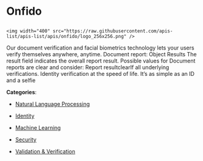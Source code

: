 # Onfido<p align="center">
    <img width="400" src="https://raw.githubusercontent.com/apis-list/apis-list/apis/onfido/logo_256x256.png" />
</p>

Our document verification and facial biometrics technology lets your users verify themselves anywhere, anytime.  Document report: Object Results The result field indicates the overall report result.  Possible values for Document reports are clear and consider: Report resultclearIf all underlying verifications. Identity verification at the speed of life.  It’s as simple as an ID and a selfie

**Categories**:

- [Natural Language Processing](https://github/apis-list/apis-list#natural-language-processing)

- [Identity](https://github/apis-list/apis-list#identity)

- [Machine Learning](https://github/apis-list/apis-list#machine-learning)

- [Security](https://github/apis-list/apis-list#security)

- [Validation & Verification](https://github/apis-list/apis-list#validation-and-verification)





